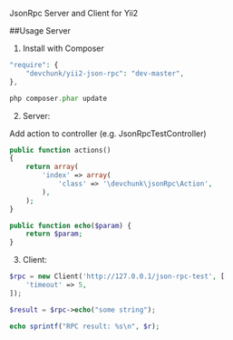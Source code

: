 JsonRpc Server and Client for Yii2


##Usage Server

1) Install with Composer

~~~php
"require": {
    "devchunk/yii2-json-rpc": "dev-master",
},

php composer.phar update
~~~

2) Server:

Add action to controller (e.g. JsonRpcTestController)

~~~php
public function actions()
{
    return array(
        'index' => array(
            'class' => '\devchunk\jsonRpc\Action',
        ),
    );
}

public function echo($param) {
	return $param;
}
~~~

3) Client:

~~~php
$rpc = new Client('http://127.0.0.1/json-rpc-test', [
    'timeout' => 5,
]);

$result = $rpc->echo("some string");

echo sprintf("RPC result: %s\n", $r);
~~~



